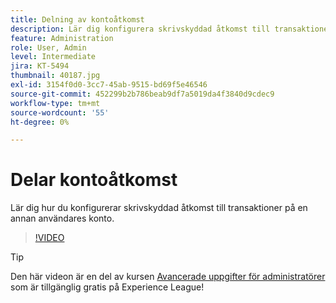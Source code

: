 ```yaml
---
title: Delning av kontoåtkomst
description: Lär dig konfigurera skrivskyddad åtkomst till transaktioner på en annan användares konto
feature: Administration
role: User, Admin
level: Intermediate
jira: KT-5494
thumbnail: 40187.jpg
exl-id: 3154f0d0-3cc7-45ab-9515-bd69f5e46546
source-git-commit: 452299b2b786beab9df7a5019da4f3840d9cdec9
workflow-type: tm+mt
source-wordcount: '55'
ht-degree: 0%

---
```


# Delar kontoåtkomst

Lär dig hur du konfigurerar skrivskyddad åtkomst till transaktioner på en annan användares konto.

>[!VIDEO](https://video.tv.adobe.com/v/40187?quality=12&learn=on&hidetitle=true)

>[!TIP]
>
>Den här videon är en del av kursen [Avancerade uppgifter för administratörer](https://experienceleague.adobe.com/?recommended=Sign-A-1-2020.1) som är tillgänglig gratis på Experience League!
